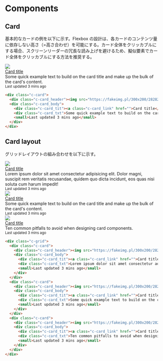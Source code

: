 # Components

## Card

基本的なカードの例を以下に示す。Flexbox の設計は、各カードのコンテンツ量に依存しない高さ（=高さ合わせ）を可能にする。カード全体をクリッカブルにする場合、スクリーンリーダーの冗長な読み上げを避けるため、擬似要素でカード全体をクリッカブルにする方法を推奨する。

<div class="c-card">
  <div class="c-card_header"><img src="https://fakeimg.pl/300x200/282828/eae0d0/?retina=1&text=Dummy Image"></div>
  <div class="c-card_body">
    <div class="c-card_tit"><a class="c-card_link" href="">Card title</a></div>
    <div class="c-card_txt">Some quick example text to build on the card title and make up the bulk of the card's content.</div>
    <small>Last updated 3 mins ago</small>
  </div>
</div>

``` html
<div class="c-card">
  <div class="c-card_header"><img src="https://fakeimg.pl/300x200/282828/eae0d0/?retina=1&text=Dummy Image"></div>
  <div class="c-card_body">
    <div class="c-card_tit"><a class="c-card_link" href="">Card title</a></div>
    <div class="c-card_txt">Some quick example text to build on the card title and make up the bulk of the card's content.</div>
    <small>Last updated 3 mins ago</small>
  </div>
</div>
```

## Card layout

グリッドレイアウトの組み合わせを以下に示す。

<div class="c-grid">
  <div class="c-card">
    <div class="c-card_header"><img src="https://fakeimg.pl/300x200/282828/eae0d0/?retina=1&text=Dummy Image"></div>
    <div class="c-card_body">
      <div class="c-card_tit"><a class="c-card_link" href="">Card title</a></div>
      <div class="c-card_txt">Lorem ipsum dolor sit amet consectetur adipisicing elit. Dolor magni, suscipit rem veritatis recusandae, quidem quo dicta incidunt, eos quas nisi soluta cum harum impedit!</div>
      <small>Last updated 3 mins ago</small>
    </div>
  </div>
  <div class="c-card">
    <div class="c-card_header"><img src="https://fakeimg.pl/300x200/282828/eae0d0/?retina=1&text=Dummy Image"></div>
    <div class="c-card_body">
      <div class="c-card_tit"><a class="c-card_link" href="">Card title</a></div>
      <div class="c-card_txt">Some quick example text to build on the card title and make up the bulk of the card's content.</div>
      <small>Last updated 3 mins ago</small>
    </div>
  </div>
  <div class="c-card">
    <div class="c-card_header"><img src="https://fakeimg.pl/300x200/282828/eae0d0/?retina=1&text=Dummy Image"></div>
    <div class="c-card_body">
      <div class="c-card_tit"><a class="c-card_link" href="">Card title</a></div>
      <div class="c-card_txt">Ten common pitfalls to avoid when designing card components.</div>
      <small>Last updated 3 mins ago</small>
    </div>
  </div>
</div>

``` html
<div class="c-grid">
  <div class="c-card">
    <div class="c-card_header"><img src="https://fakeimg.pl/300x200/282828/eae0d0/?retina=1&text=Dummy Image"></div>
    <div class="c-card_body">
      <div class="c-card_tit"><a class="c-card_link" href="">Card title</a></div>
      <div class="c-card_txt">Lorem ipsum dolor sit amet consectetur adipisicing elit. Dolor magni, suscipit rem veritatis recusandae, quidem quo dicta incidunt, eos quas nisi soluta cum harum impedit!</div>
      <small>Last updated 3 mins ago</small>
    </div>
  </div>
  <div class="c-card">
    <div class="c-card_header"><img src="https://fakeimg.pl/300x200/282828/eae0d0/?retina=1&text=Dummy Image"></div>
    <div class="c-card_body">
      <div class="c-card_tit"><a class="c-card_link" href="">Card title</a></div>
      <div class="c-card_txt">Some quick example text to build on the card title and make up the bulk of the card's content.</div>
      <small>Last updated 3 mins ago</small>
    </div>
  </div>
  <div class="c-card">
    <div class="c-card_header"><img src="https://fakeimg.pl/300x200/282828/eae0d0/?retina=1&text=Dummy Image"></div>
    <div class="c-card_body">
      <div class="c-card_tit"><a class="c-card_link" href="">Card title</a></div>
      <div class="c-card_txt">Ten common pitfalls to avoid when designing card components.</div>
      <small>Last updated 3 mins ago</small>
    </div>
  </div>
</div>
```
